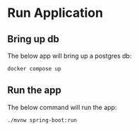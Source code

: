 # Run Application

## Bring up db
The below app will bring up a postgres db:
```
docker compose up
```

## Run the app
The below command will run the app:
```
./mvnw spring-boot:run
```